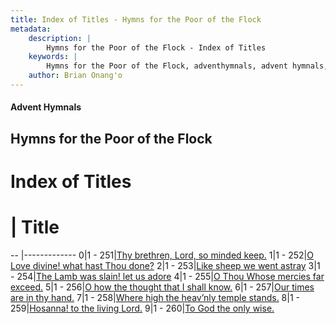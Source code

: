 ```yaml
---
title: Index of Titles - Hymns for the Poor of the Flock
metadata:
    description: |
        Hymns for the Poor of the Flock - Index of Titles
    keywords: |
        Hymns for the Poor of the Flock, adventhymnals, advent hymnals, index
    author: Brian Onang'o
---
```


#### Advent Hymnals

## Hymns for the Poor of the Flock

# Index of Titles
# | Title                        
-- |-------------
0|1 - 251|[Thy brethren, Lord, so minded keep.](/201-300/251-260/01.Thy-brethren,-Lord,-so-minded-keep)
1|1 - 252|[O Love divine! what hast Thou done?](/201-300/251-260/02.O-Love-divine!-what-hast-Thou-done)
2|1 - 253|[Like sheep we went astray](/201-300/251-260/03.Like-sheep-we-went-astray)
3|1 - 254|[The Lamb was slain! let us adore](/201-300/251-260/04.The-Lamb-was-slain!-let-us-adore)
4|1 - 255|[O Thou Whose mercies far exceed.](/201-300/251-260/05.O-Thou-Whose-mercies-far-exceed)
5|1 - 256|[O how the thought that I shall know.](/201-300/251-260/06.O-how-the-thought-that-I-shall-know)
6|1 - 257|[Our times are in thy hand.](/201-300/251-260/07.Our-times-are-in-thy-hand)
7|1 - 258|[Where high the heav’nly temple stands.](/201-300/251-260/08.Where-high-the-heav’nly-temple-stands)
8|1 - 259|[Hosanna! to the living Lord.](/201-300/251-260/09.Hosanna!-to-the-living-Lord)
9|1 - 260|[To God the only wise.](/201-300/251-260/10.To-God-the-only-wise)